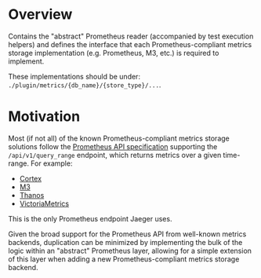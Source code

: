 # Overview

Contains the "abstract" Prometheus reader (accompanied by test execution helpers)
and defines the interface that each Prometheus-compliant metrics storage
implementation (e.g. Prometheus, M3, etc.) is required to implement. 

These implementations should be under: `./plugin/metrics/{db_name}/{store_type}/...`.

# Motivation

Most (if not all) of the known Prometheus-compliant metrics storage solutions follow the
[Prometheus API specification](https://prometheus.io/docs/prometheus/latest/querying/api/)
supporting the `/api/v1/query_range` endpoint, which returns metrics over a given time-range.
For example:
- [Cortex](https://cortexmetrics.io/docs/api/#range-query)
- [M3](https://m3db.io/docs/reference/m3query/api/query/)
- [Thanos](https://thanos.io/tip/components/query.md/#metric-query-flow-overview)
- [VictoriaMetrics](https://github.com/VictoriaMetrics/VictoriaMetrics#prometheus-querying-api-usage)

This is the only Prometheus endpoint Jaeger uses.

Given the broad support for the Prometheus API from well-known metrics backends,
duplication can be minimized by implementing the bulk of the logic within an "abstract"
Prometheus layer, allowing for a simple extension of this layer when adding a new
Prometheus-compliant metrics storage backend.